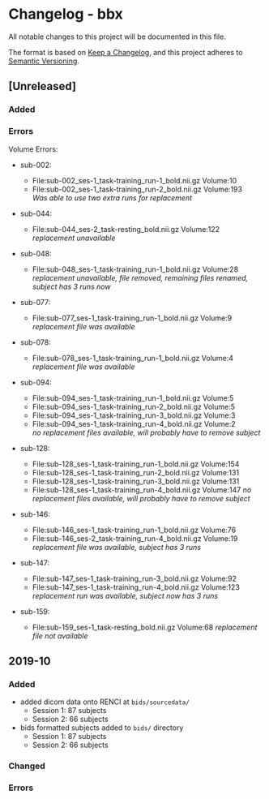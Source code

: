 # Changelog - bbx
All notable changes to this project will be documented in this file.  


The format is based on [Keep a Changelog](https://keepachangelog.com/en/1.0.0/),
and this project adheres to [Semantic Versioning](https://semver.org/spec/v2.0.0.html).

## [Unreleased]
### Added


### Errors
Volume Errors:
- sub-002:  
    - File:sub-002_ses-1_task-training_run-1_bold.nii.gz  		Volume:10  
    - File:sub-002_ses-1_task-training_run-2_bold.nii.gz  		Volume:193  
    *Was able to use two extra runs for replacement*  


- sub-044:  
    - File:sub-044_ses-2_task-resting_bold.nii.gz  		Volume:122  
    *replacement unavailable*  

- sub-048:  
  - File:sub-048_ses-1_task-training_run-1_bold.nii.gz  		Volume:28  
  *replacement unavailable, file removed, remaining files renamed, subject has 3 runs now*  

- sub-077:
  - File:sub-077_ses-1_task-training_run-1_bold.nii.gz  		Volume:9    
  *replacement file was available*

- sub-078:  
  - File:sub-078_ses-1_task-training_run-1_bold.nii.gz  		Volume:4  
  *replacement file was available*  

- sub-094:  
  - File:sub-094_ses-1_task-training_run-1_bold.nii.gz  		Volume:5  
  - File:sub-094_ses-1_task-training_run-2_bold.nii.gz  		Volume:5  
  - File:sub-094_ses-1_task-training_run-3_bold.nii.gz  		Volume:3  
  - File:sub-094_ses-1_task-training_run-4_bold.nii.gz  		Volume:2  
  *no replacement files available, will probably have to remove subject*  

- sub-128:  
  - File:sub-128_ses-1_task-training_run-1_bold.nii.gz  		Volume:154
  - File:sub-128_ses-1_task-training_run-2_bold.nii.gz  		Volume:131
  - File:sub-128_ses-1_task-training_run-3_bold.nii.gz  		Volume:131
  - File:sub-128_ses-1_task-training_run-4_bold.nii.gz  		Volume:147
  *no replacement files available, will probably have to remove subject*  

- sub-146:  
  - File:sub-146_ses-1_task-training_run-1_bold.nii.gz  		Volume:76
  - File:sub-146_ses-2_task-training_run-4_bold.nii.gz  		Volume:19
  *replacement file was available, subject has 3 runs*  

- sub-147:  
  - File:sub-147_ses-1_task-training_run-3_bold.nii.gz  		Volume:92  
  - File:sub-147_ses-1_task-training_run-4_bold.nii.gz  		Volume:123  
  *replacement run was available, subject now has 3 runs*

- sub-159:  
  - File:sub-159_ses-1_task-resting_bold.nii.gz  		Volume:68
  *replacement file not available* 


## 2019-10  
### Added
- added dicom data onto RENCI at `bids/sourcedata/`
  * Session 1: 87 subjects  
  * Session 2: 66 subjects  
- bids formatted subjects added to `bids/` directory
  * Session 1: 87 subjects  
  * Session 2: 66 subjects  

### Changed


### Errors
